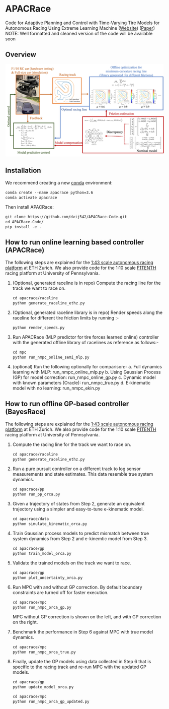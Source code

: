 # APACRace

Code for Adaptive Planning and Control with Time-Varying Tire Models for Autonomous Racing Using Extreme Learning Machine ([Website](https://dvij542.github.io/apacrace/)) ([Paper](https://arxiv.org/abs/2303.08235))
NOTE: Well formatted and cleaned version of the code will be available soon

## Overview 

<img src="overview.jpg" />

## Installation
We recommend creating a new [conda](https://docs.conda.io/en/latest/) environment:

```
conda create --name apacrace python=3.6
conda activate apacrace
```
Then install APACRace:

```
git clone https://github.com/dvij542/APACRace-Code.git
cd APACRace-Code/
pip install -e .
```

## How to run online learning based controller (APACRace)
The following steps are explained for the [1:43 scale autonomous racing platform](https://arxiv.org/abs/1711.07300) at ETH Zurich. We also provide code for the 1:10 scale [F1TENTH](http://f1tenth.org/) racing platform at University of Pennsylvania.

1. (Optional, generated raceline is in repo) Compute the racing line for the track we want to race on.
	```
	cd apacrace/raceline
	python generate_raceline_ethz.py
	```

2. (Optional, generated raceline library is in repo) Render speeds along the raceline for different tire friction limits by running :-
    ```
    python render_speeds.py
    ```

3. Run APACRace (MLP predictor for tire forces learned online) controller with the generated offline library of racelines as reference as follows:-
	```
	cd mpc
	python run_nmpc_online_semi_mlp.py
	```

4. (optional) Run the following optionally for comparison:-
	a. Full dynamics learning with MLP: run_nmpc_online_mlp.py
	b. Using Gaussian Process (GP) for model correction: run_nmpc_online_gp.py
	c. Dynamic model with known parameters (Oracle): run_nmpc_true.py 
	d. E-kinematic model with no learning: run_nmpc_ekin.py

## How to run offline GP-based controller (BayesRace)
The following steps are explained for the [1:43 scale autonomous racing platform](https://arxiv.org/abs/1711.07300) at ETH Zurich. We also provide code for the 1:10 scale [F1TENTH](http://f1tenth.org/) racing platform at University of Pennsylvania.

1. Compute the racing line for the track we want to race on.
	```
	cd apacrace/raceline
	python generate_raceline_ethz.py
	```
	<!-- <p align="center">
	<img src="https://github.com/jainachin/bayesrace/blob/master/bayes_race/raceline/results/ETHZ_bestlap.png" width="400" />
	</p> -->

2. Run a pure pursuit controller on a different track to log sensor measurements and state estimates. This data resemble true system dynamics.
	```
	cd apacrace/pp
	python run_pp_orca.py
	```
	<!-- <p align="center">
	<img src="https://github.com/jainachin/bayesrace/blob/master/bayes_race/pp/track_training.png" width="400" />
	</p> -->

3. Given a trajectory of states from Step 2, generate an equivalent trajectory using a simpler and easy-to-tune e-kinematic model.
	```
	cd apacrace/data
	python simulate_kinematic_orca.py
	```

4. Train Gaussian process models to predict mismatch between true system dynamics from Step 2 and e-kinemtic model from Step 3.
	```
	cd apacrace/gp
	python train_model_orca.py
	```

5. Validate the trained models on the track we want to race.
	```
	cd apacrace/gp
	python plot_uncertainty_orca.py
	```
	<!-- <p align="center">
	<img src="https://github.com/jainachin/bayesrace/blob/master/bayes_race/gp/track_validation.png" width="400" />
	</p> -->

6. Run MPC with and without GP correction. By default boundary constraints are turned off for faster execution.
	```
	cd apacrace/mpc
	python run_nmpc_orca_gp.py
	```
	MPC without GP correction is shown on the left, and with GP correction on the right.
	<!-- <p align="center">
	<img src="https://github.com/jainachin/bayesrace/blob/master/bayes_race/mpc/error_kin_mpc.png" width="400" />
	<img src="https://github.com/jainachin/bayesrace/blob/master/bayes_race/mpc/error_gp_mpc.png" width="400" />
	</p> -->

7. Benchmark the performance in Step 6 against MPC with true model dynamics.
	```
	cd apacrace/mpc
	python run_nmpc_orca_true.py
	```
	<!-- <p align="center">
	<img src="https://github.com/jainachin/bayesrace/blob/master/bayes_race/mpc/track_mpc.png" width="400" />
	</p> -->

8. Finally, update the GP models using data collected in Step 6 that is specific to the racing track and re-run MPC with the updated GP models.
	```
	cd apacrace/gp
	python update_model_orca.py
	```

	```
	cd apacrace/mpc
	python run_nmpc_orca_gp_updated.py
	```

	<!-- <p align="center">
	<img src="https://github.com/jainachin/bayesrace/blob/master/bayes_race/mpc/track_mpc_lap1.png" width="400" />
	</p> -->
